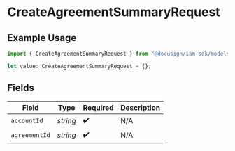# CreateAgreementSummaryRequest

## Example Usage

```typescript
import { CreateAgreementSummaryRequest } from "@docusign/iam-sdk/models/operations";

let value: CreateAgreementSummaryRequest = {};
```

## Fields

| Field              | Type               | Required           | Description        |
| ------------------ | ------------------ | ------------------ | ------------------ |
| `accountId`        | *string*           | :heavy_check_mark: | N/A                |
| `agreementId`      | *string*           | :heavy_check_mark: | N/A                |